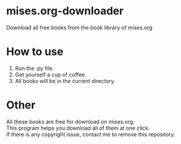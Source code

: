 # mises.org-downloader
Download all free books from the book library of mises.org

# How to use
<ol>
	<li>Run the .py file.</li>
	<li>Get yourself a cup of coffee.</li>
	<li>All books will be in the current directory.</li>
</ol>

# Other
All these books are free for download on mises.org.<br>
This program helps you download all of them at one click.<br>
If there is any copyright issue, contact me to remove this repository.<br>